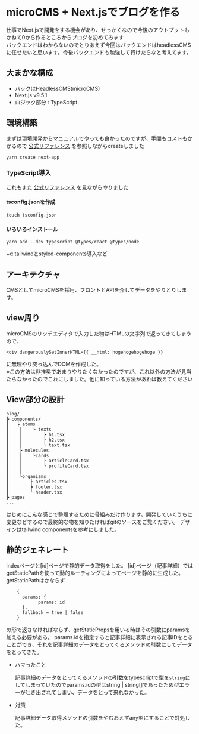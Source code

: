 # microCMS + Next.jsでブログを作る

仕事でNext.jsで開発をする機会があり、せっかくなので今後のアウトプットもかねて0から作るところからブログを初めてみます
<br>
バックエンドはわからないのでとりあえず今回はバックエンドはheadlessCMSに任せたいと思います。今後バックエンドも勉強して行けたらなと考えてます。

## 大まかな構成
- バックはHeadlessCMS(microCMS)
- Next.js v9.5.1
- ロジック部分 : TypeScript

## 環境構築
まずは環境開発からマニュアルでやっても良かったのですが、手間もコストもかかるので [公式リファレンス](https://nextjs.org/docs/getting-started) を参照しながらcreateしました
~~~Linux Kernel Module
yarn create next-app
~~~
### TypeScript導入
これもまた [公式リファレンス](https://nextjs.org/docs/basic-features/typescript) を見ながらやりました
#### tsconfig.jsonを作成
~~~Linux Kernel Module
touch tsconfig.json
~~~
#### いろいろインストール
~~~
yarn add --dev typescript @types/react @types/node
~~~

 +α tailwindとstyled-components導入など

## アーキテクチャ
CMSとしてmicroCMSを採用、フロントとAPIを介してデータをやりとりします。

## view周り
microCMSのリッチエディタで入力した物はHTMLの文字列で返ってきてしまうので、<br>

`<div dangerouslySetInnerHTML={{ __html: hogehogehogehoge }}`<br>

に無理やり突っ込んでDOMを作成した。
<br>※この方法は非推奨であまりやりたくなかったのですが、これ以外の方法が見当たらなかったのでこれにしました。他に知っている方法があれば教えてください


## View部分の設計
```
blog/
┣ components/
┃   ┝ atoms
┃    ┃    └ texts
┃    ┃        ┝ h1.tsx
┃    ┃        ┝ h2.tsx
┃    ┃        └ text.tsx
┃    ┝ molecules
┃    ┃    └cards
┃    ┃        ┝ articleCard.tsx
┃    ┃        └ profileCard.tsx
┃    ┃
┃    └organisms
┃        ┝ articles.tsx
┃        ┝ footer.tsx
┃        └ header.tsx
┣ pages
...
```
はじめにこんな感じで整理するために骨組みだけ作ります。開発していくうちに変更などするので最終的な物を知りたければgitのソースをご覧ください。
デザインはtailwind componentsを参考にしました。

## 静的ジェネレート
indexページと[id]ページで静的データ取得をした。
[id]ページ（記事詳細）ではgetStaticPathを使って動的ルーティングによってページを静的に生成した。
    getStaticPathはかならず
    
```
    {
      params: {
            params: id
      }, 
      fallback = true | false
    }
  ```

  の形で返さなければならず、getStaticPropsを用いる時はその引数にparamsを加える必要がある。
  params.idを指定すると記事詳細に表示される記事IDをとることができ、それを記事詳細のデータをとってくるメソッドの引数にしてデータをとってきた。
  - ハマったこと
  
    記事詳細のデータをとってくるメソッドの引数をtypescriptで型を```string```にしてしまっていたのでparams.idの型はstring | string[]であったため型エラーが吐き出されてしまい、データをとって来れなかった。
  - 対策
  
     記事詳細データ取得メソッドの引数をやむおえずany型にすることで対処した。